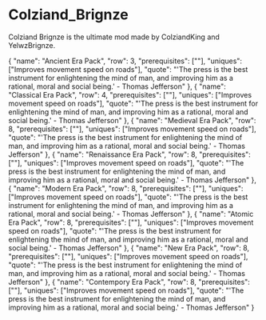# Colziand_Brignze
Colziand Brignze is the ultimate mod made by ColziandKing and YelwzBrignze.

{
				"name": "Ancient Era Pack",
				"row": 3,
				"prerequisites": [""],
				"uniques": ["Improves movement speed on roads"],
				"quote": "'The press is the best instrument for enlightening the mind of man, and improving him as a rational, moral and social being.' - Thomas Jefferson"
			},
  {
				"name": "Classical Era Pack",
				"row": 4,
				"prerequisites": [""],
				"uniques": ["Improves movement speed on roads"],
				"quote": "'The press is the best instrument for enlightening the mind of man, and improving him as a rational, moral and social being.' - Thomas Jefferson"
			},
{
				"name": "Medieval Era Pack",
				"row": 8,
				"prerequisites": [""],
				"uniques": ["Improves movement speed on roads"],
				"quote": "'The press is the best instrument for enlightening the mind of man, and improving him as a rational, moral and social being.' - Thomas Jefferson"
},
	{
				"name": "Renaissance Era Pack",
				"row": 8,
				"prerequisites": [""],
				"uniques": ["Improves movement speed on roads"],
				"quote": "'The press is the best instrument for enlightening the mind of man, and improving him as a rational, moral and social being.' - Thomas Jefferson"
	},
	{
				"name": "Modern Era Pack",
				"row": 8,
				"prerequisites": [""],
				"uniques": ["Improves movement speed on roads"],
				"quote": "'The press is the best instrument for enlightening the mind of man, and improving him as a rational, moral and social being.' - Thomas Jefferson"
	},
	{
				"name": "Atomic Era Pack",
				"row": 8,
				"prerequisites": [""],
				"uniques": ["Improves movement speed on roads"],
				"quote": "'The press is the best instrument for enlightening the mind of man, and improving him as a rational, moral and social being.' - Thomas Jefferson"
	},
	{
				"name": "New Era Pack",
				"row": 8,
				"prerequisites": [""],
				"uniques": ["Improves movement speed on roads"],
				"quote": "'The press is the best instrument for enlightening the mind of man, and improving him as a rational, moral and social being.' - Thomas Jefferson"
	},
	{
				"name": "Contempory Era Pack",
				"row": 8,
				"prerequisites": [""],
				"uniques": ["Improves movement speed on roads"],
				"quote": "'The press is the best instrument for enlightening the mind of man, and improving him as a rational, moral and social being.' - Thomas Jefferson"
	}
